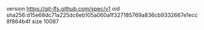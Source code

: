 version https://git-lfs.github.com/spec/v1
oid sha256:d15e68dc71a225dc6eb105a060a1f327185769a836cb9332667e1ecc8f864b4f
size 10087

